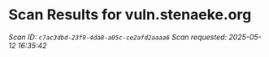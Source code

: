 # Scan Results for vuln.stenaeke.org

*Scan ID: `c7ac3dbd-23f9-4da8-a05c-ce2afd2aaaa6`*
*Scan requested: 2025-05-12 16:35:42*

